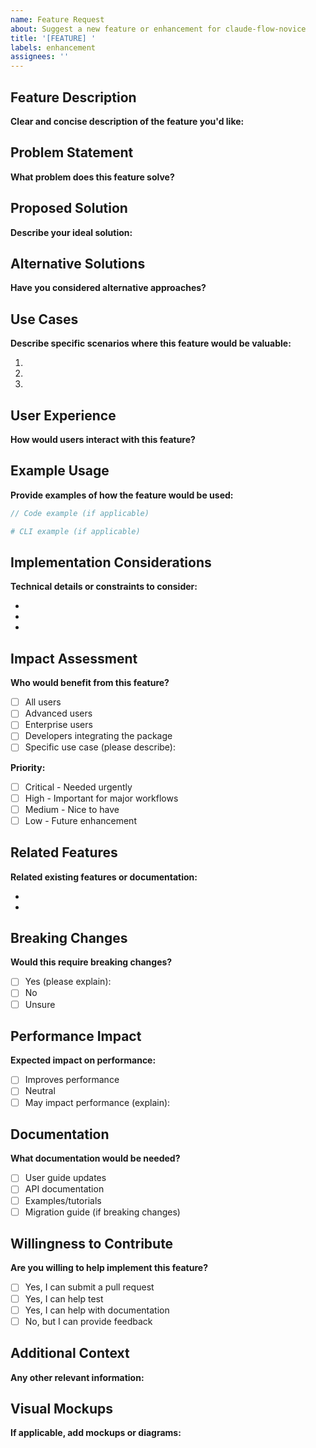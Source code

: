 ```yaml
---
name: Feature Request
about: Suggest a new feature or enhancement for claude-flow-novice
title: '[FEATURE] '
labels: enhancement
assignees: ''
---
```


## Feature Description

**Clear and concise description of the feature you'd like:**


## Problem Statement

**What problem does this feature solve?**


## Proposed Solution

**Describe your ideal solution:**


## Alternative Solutions

**Have you considered alternative approaches?**


## Use Cases

**Describe specific scenarios where this feature would be valuable:**

1.
2.
3.

## User Experience

**How would users interact with this feature?**


## Example Usage

**Provide examples of how the feature would be used:**

```javascript
// Code example (if applicable)
```

```bash
# CLI example (if applicable)
```

## Implementation Considerations

**Technical details or constraints to consider:**

-
-
-

## Impact Assessment

**Who would benefit from this feature?**

- [ ] All users
- [ ] Advanced users
- [ ] Enterprise users
- [ ] Developers integrating the package
- [ ] Specific use case (please describe):

**Priority:**

- [ ] Critical - Needed urgently
- [ ] High - Important for major workflows
- [ ] Medium - Nice to have
- [ ] Low - Future enhancement

## Related Features

**Related existing features or documentation:**

-
-

## Breaking Changes

**Would this require breaking changes?**

- [ ] Yes (please explain):
- [ ] No
- [ ] Unsure

## Performance Impact

**Expected impact on performance:**

- [ ] Improves performance
- [ ] Neutral
- [ ] May impact performance (explain):

## Documentation

**What documentation would be needed?**

- [ ] User guide updates
- [ ] API documentation
- [ ] Examples/tutorials
- [ ] Migration guide (if breaking changes)

## Willingness to Contribute

**Are you willing to help implement this feature?**

- [ ] Yes, I can submit a pull request
- [ ] Yes, I can help test
- [ ] Yes, I can help with documentation
- [ ] No, but I can provide feedback

## Additional Context

**Any other relevant information:**


## Visual Mockups

**If applicable, add mockups or diagrams:**

